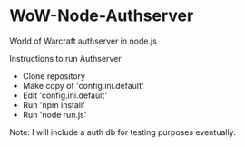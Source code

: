 # WoW-Node-Authserver
World of Warcraft authserver in node.js

Instructions to run Authserver
- Clone repository 
- Make copy of 'config.ini.default'
- Edit 'config.ini.default'
- Run 'npm install'
- Run 'node run.js'

Note: I will include a auth db for testing purposes eventually.
